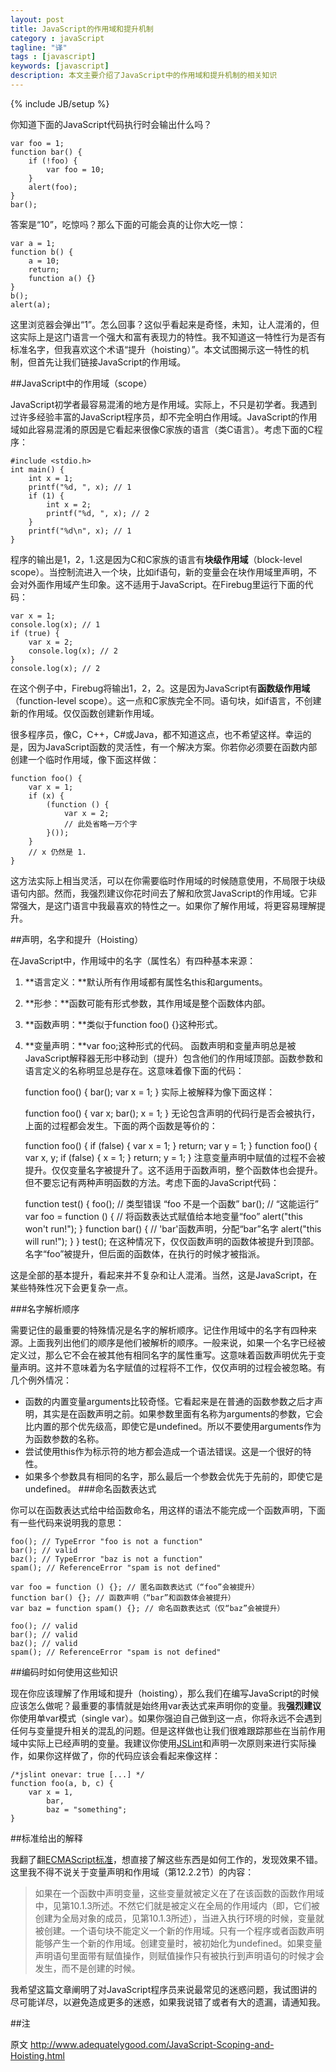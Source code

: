 ```yaml
---
layout: post
title: JavaScript的作用域和提升机制
category : javaScript
tagline: "译"
tags : [javascript]
keywords: [javascript]
description: 本文主要介绍了JavaScript中的作用域和提升机制的相关知识
---
```

{% include JB/setup %}

你知道下面的JavaScript代码执行时会输出什么吗？

	var foo = 1;
	function bar() {
	    if (!foo) {
	        var foo = 10;
	    }
	    alert(foo);
	}
	bar();
答案是“10”，吃惊吗？那么下面的可能会真的让你大吃一惊：

	var a = 1;
	function b() {
	    a = 10;
	    return;
	    function a() {}
	}
	b();
	alert(a);
这里浏览器会弹出“1”。怎么回事？这似乎看起来是奇怪，未知，让人混淆的，但这实际上是这门语言一个强大和富有表现力的特性。我不知道这一特性行为是否有标准名字，但我喜欢这个术语“提升（hoisting）”。本文试图揭示这一特性的机制，但首先让我们链接JavaScript的作用域。

##JavaScript中的作用域（scope）

JavaScript初学者最容易混淆的地方是作用域。实际上，不只是初学者。我遇到过许多经验丰富的JavaScript程序员，却不完全明白作用域。JavaScript的作用域如此容易混淆的原因是它看起来很像C家族的语言（类C语言）。考虑下面的C程序：

	#include <stdio.h>
	int main() {
	    int x = 1;
	    printf("%d, ", x); // 1
	    if (1) {
	        int x = 2;
	        printf("%d, ", x); // 2
	    }
	    printf("%d\n", x); // 1
	}
程序的输出是1，2，1.这是因为C和C家族的语言有**块级作用域**（block-level scope）。当控制流进入一个块，比如if语句，新的变量会在块作用域里声明，不会对外面作用域产生印象。这不适用于JavaScript。在Firebug里运行下面的代码：

	var x = 1;
	console.log(x); // 1
	if (true) {
	    var x = 2;
	    console.log(x); // 2
	}
	console.log(x); // 2
在这个例子中，Firebug将输出1，2，2。这是因为JavaScript有**函数级作用域**（function-level scope）。这一点和C家族完全不同。语句块，如if语言，不创建新的作用域。仅仅函数创建新作用域。

很多程序员，像C，C++，C#或Java，都不知道这点，也不希望这样。幸运的是，因为JavaScript函数的灵活性，有一个解决方案。你若你必须要在函数内部创建一个临时作用域，像下面这样做：

	function foo() {
	    var x = 1;
	    if (x) {
	        (function () {
	            var x = 2;
	            // 此处省略一万个字
	        }());
	    }
	    // x 仍然是 1.
	}
这方法实际上相当灵活，可以在你需要临时作用域的时候随意使用，不局限于块级语句内部。然而，我强烈建议你花时间去了解和欣赏JavaScript的作用域。它非常强大，是这门语言中我最喜欢的特性之一。如果你了解作用域，将更容易理解提升。

##声明，名字和提升（Hoisting）

在JavaScript中，作用域中的名字（属性名）有四种基本来源：

1. **语言定义：**默认所有作用域都有属性名this和arguments。
2. **形参：**函数可能有形式参数，其作用域是整个函数体内部。
3. **函数声明：**类似于function foo() {}这种形式。
4. **变量声明：**var foo;这种形式的代码。
函数声明和变量声明总是被JavaScript解释器无形中移动到（提升）包含他们的作用域顶部。函数参数和语言定义的名称明显总是存在。这意味着像下面的代码：

	function foo() {
	    bar();
	    var x = 1;
	}
实际上被解释为像下面这样：

	function foo() {
	    var x;
	    bar();
	    x = 1;
	}
无论包含声明的代码行是否会被执行，上面的过程都会发生。下面的两个函数是等价的：

	function foo() {
	    if (false) {
	        var x = 1;
	    }
	    return;
	    var y = 1;
	}
	function foo() {
	    var x, y;
	    if (false) {
	        x = 1;
	    }
	    return;
	    y = 1;
	}
注意变量声明中赋值的过程不会被提升。仅仅变量名字被提升了。这不适用于函数声明，整个函数体也会提升。但不要忘记有两种声明函数的方法。考虑下面的JavaScript代码：

	function test() {
	    foo(); // 类型错误 “foo 不是一个函数”
	    bar(); // “这能运行”
	    var foo = function () { // 将函数表达式赋值给本地变量“foo”
	        alert("this won't run!");
	    }
	    function bar() { //  'bar'函数声明，分配“bar”名字
	        alert("this will run!");
	    }
	}
	test();
在这种情况下，仅仅函数声明的函数体被提升到顶部。名字“foo”被提升，但后面的函数体，在执行的时候才被指派。

这是全部的基本提升，看起来并不复杂和让人混淆。当然，这是JavaScript，在某些特殊性况下会更复杂一点。

###名字解析顺序

需要记住的最重要的特殊情况是名字的解析顺序。记住作用域中的名字有四种来源。上面我列出他们的顺序是他们被解析的顺序。一般来说，如果一个名字已经被定义过，那么它不会在被其他有相同名字的属性重写。这意味着函数声明优先于变量声明。这并不意味着为名字赋值的过程将不工作，仅仅声明的过程会被忽略。有几个例外情况：

- 函数的内置变量arguments比较奇怪。它看起来是在普通的函数参数之后才声明，其实是在函数声明之前。如果参数里面有名称为arguments的参数，它会比内置的那个优先级高，即使它是undefined。所以不要使用arguments作为为函数参数的名称。
- 尝试使用this作为标示符的地方都会造成一个语法错误。这是一个很好的特性。
- 如果多个参数具有相同的名字，那么最后一个参数会优先于先前的，即使它是undefined。
###命名函数表达式

你可以在函数表达式给中给函数命名，用这样的语法不能完成一个函数声明，下面有一些代码来说明我的意思：

	foo(); // TypeError "foo is not a function"
	bar(); // valid
	baz(); // TypeError "baz is not a function"
	spam(); // ReferenceError "spam is not defined"
	
	var foo = function () {}; // 匿名函数表达式（“foo”会被提升）
	function bar() {}; // 函数声明（“bar”和函数体会被提升）
	var baz = function spam() {}; // 命名函数表达式（仅“baz”会被提升）
	
	foo(); // valid
	bar(); // valid
	baz(); // valid
	spam(); // ReferenceError "spam is not defined"
##编码时如何使用这些知识

现在你应该理解了作用域和提升（hoisting），那么我们在编写JavaScript的时候应该怎么做呢？最重要的事情就是始终用var表达式来声明你的变量。我**强烈建议**你使用单var模式（single var）。如果你强迫自己做到这一点，你将永远不会遇到任何与变量提升相关的混乱的问题。但是这样做也让我们很难跟踪那些在当前作用域中实际上已经声明的变量。我建议你使用[JSLint](http://www.jslint.com/)和声明一次原则来进行实际操作，如果你这样做了，你的代码应该会看起来像这样：

	/*jslint onevar: true [...] */
	function foo(a, b, c) {
	    var x = 1,
	        bar,
	        baz = "something";
	}
##标准给出的解释

我翻了翻[ECMAScript标准](http://yanhaijing.com/es5/)，想直接了解这些东西是如何工作的，发现效果不错。这里我不得不说关于变量声明和作用域（第12.2.2节）的内容：

>如果在一个函数中声明变量，这些变量就被定义在了在该函数的函数作用域中，见第10.1.3所述。不然它们就是被定义在全局的作用域内（即，它们被创建为全局对象的成员，见第10.1.3所述），当进入执行环境的时候，变量就被创建。一个语句块不能定义一个新的作用域。只有一个程序或者函数声明能够产生一个新的作用域。创建变量时，被初始化为undefined。如果变量声明语句里面带有赋值操作，则赋值操作只有被执行到声明语句的时候才会发生，而不是创建的时候。

我希望这篇文章阐明了对JavaScript程序员来说最常见的迷惑问题，我试图讲的尽可能详尽，以避免造成更多的迷惑，如果我说错了或者有大的遗漏，请通知我。

##注

原文 http://www.adequatelygood.com/JavaScript-Scoping-and-Hoisting.html
